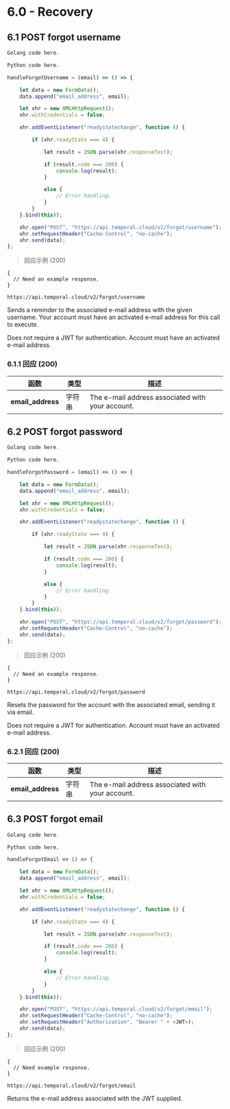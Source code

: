 # 6.0 - Recovery

## 6.1 POST forgot username

```go
Golang code here.
```

```python
Python code here.
```

```javascript
handleForgotUsername = (email) => () => {

    let data = new FormData();
    data.append("email_address", email);

    let xhr = new XMLHttpRequest();
    xhr.withCredentials = false;

    xhr.addEventListener("readystatechange", function () {

        if (xhr.readyState === 4) {

            let result = JSON.parse(xhr.responseText);

            if (result.code === 200) {
                console.log(result);
            }

            else {
                // Error handling.
            }
        }
    }.bind(this));

    xhr.open("POST", "https://api.temporal.cloud/v2/forgot/username");
    xhr.setRequestHeader("Cache-Control", "no-cache");
    xhr.send(data);
};
```

> 回应示例 (200)

```
{
  // Need an example response.
}
```

`https://api.temporal.cloud/v2/forgot/username`

Sends a reminder to the associated e-mail address with the given username. Your account must have an activated e-mail address for this call to execute.

<aside class="success">
Does not require a JWT for authentication. Account must have an activated e-mail address.
</aside>

### 6.1.1 回应 (200)

| 函数 | 类型 | 描述
|-----------|------|-------------
| <b>email_address</b> | 字符串 | The e-mail address associated with your account.

## 6.2 POST forgot password

```go
Golang code here.
```

```python
Python code here.
```

```javascript
handleForgotPassword = (email) => () => {

    let data = new FormData();
    data.append("email_address", email);

    let xhr = new XMLHttpRequest();
    xhr.withCredentials = false;

    xhr.addEventListener("readystatechange", function () {

        if (xhr.readyState === 4) {

            let result = JSON.parse(xhr.responseText);

            if (result.code === 200) {
                console.log(result);
            }

            else {
                // Error handling.
            }
        }
    }.bind(this));

    xhr.open("POST", "https://api.temporal.cloud/v2/forgot/password");
    xhr.setRequestHeader("Cache-Control", "no-cache");
    xhr.send(data);
};
```

> 回应示例 (200)

```
{
  // Need an example response.
}
```

`https://api.temporal.cloud/v2/forgot/password`

Resets the password for the account with the associated email, sending it via email.

<aside class="success">
Does not require a JWT for authentication. Account must have an activated e-mail address.
</aside>

### 6.2.1 回应 (200)

| 函数 | 类型 | 描述
|-----------|------|-------------
| <b>email_address</b> | 字符串 | The e-mail address associated with your account.

## 6.3 POST forgot email

```go
Golang code here.
```

```python
Python code here.
```

```javascript
handleForgotEmail => () => {

    let data = new FormData();
    data.append("email_address", email);

    let xhr = new XMLHttpRequest();
    xhr.withCredentials = false;

    xhr.addEventListener("readystatechange", function () {

        if (xhr.readyState === 4) {

            let result = JSON.parse(xhr.responseText);

            if (result.code === 200) {
                console.log(result);
            }

            else {
                // Error handling.
            }
        }
    }.bind(this));

    xhr.open("POST", "https://api.temporal.cloud/v2/forgot/email");
    xhr.setRequestHeader("Cache-Control", "no-cache");
    xhr.setRequestHeader("Authorization", "Bearer " + <JWT>);
    xhr.send(data);
};
```

> 回应示例 (200)

```
{
  // Need example response.
}
```

`https://api.temporal.cloud/v2/forgot/email`

Returns the e-mail address associated with the JWT supplied.